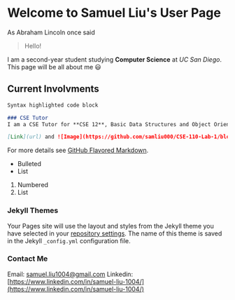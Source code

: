 # Welcome to Samuel Liu's User Page

As Abraham Lincoln once said
> Hello!

I am a second-year student studying **Computer Science** at *UC San Diego*. This page will be all about me :smiley:

## Current Involvments

```markdown
Syntax highlighted code block

### CSE Tutor
I am a CSE Tutor for **CSE 12**, Basic Data Structures and Object Oriented Design. 

[Link](url) and ![Image](https://github.com/samliu000/CSE-110-Lab-1/blob/main/DataStructureImage.png)
```

For more details see [GitHub Flavored Markdown](https://guides.github.com/features/mastering-markdown/).

- Bulleted
- List

1. Numbered
2. List
### Jekyll Themes

Your Pages site will use the layout and styles from the Jekyll theme you have selected in your [repository settings](https://github.com/samliu000/CSE-110-Lab-1/settings). The name of this theme is saved in the Jekyll `_config.yml` configuration file.

### Contact Me
Email: samuel.liu1004@gmail.com
Linkedin: [https://www.linkedin.com/in/samuel-liu-1004/](https://www.linkedin.com/in/samuel-liu-1004/)
